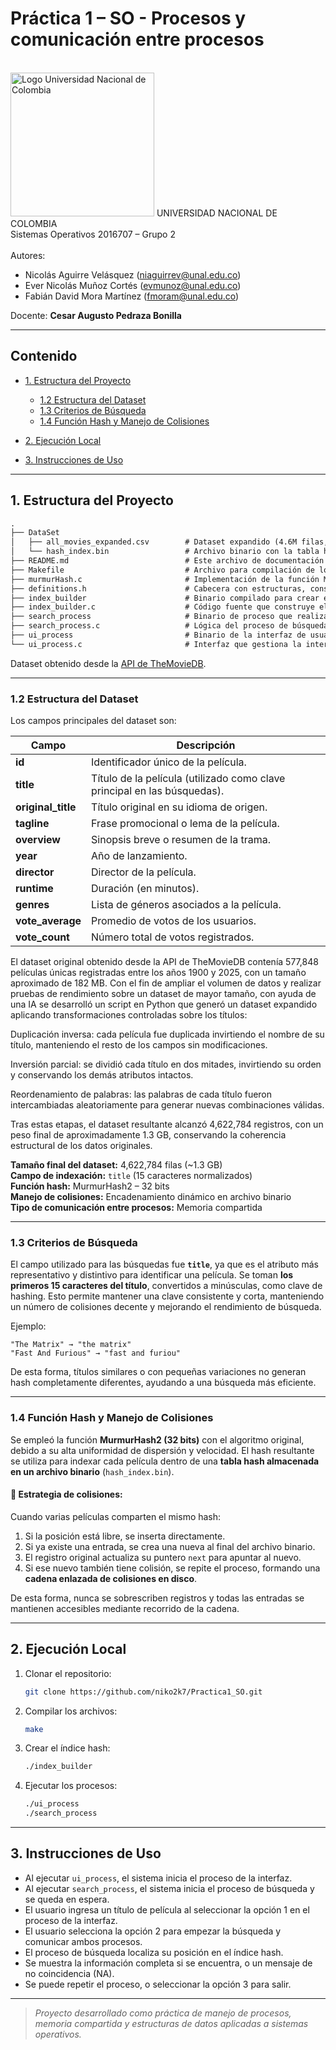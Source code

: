 # Práctica 1 – SO - Procesos y comunicación entre procesos

<br>
<img src="https://www.pngkey.com/png/detail/268-2688228_universidad-nacional-colombia-logo.png" width="230" alt="Logo Universidad Nacional de Colombia">
UNIVERSIDAD NACIONAL DE COLOMBIA
<br>
Sistemas Operativos  
2016707 – Grupo 2
<br><br>
Autores:  

* Nicolás Aguirre Velásquez ([niaguirrev@unal.edu.co](mailto:niaguirrev@unal.edu.co))
* Ever Nicolás Muñoz Cortés ([evmunoz@unal.edu.co](mailto:evmunoz@unal.edu.co))
* Fabián David Mora Martínez ([fmoram@unal.edu.co](mailto:fmoram@unal.edu.co))

Docente: **Cesar Augusto Pedraza Bonilla**

---

## Contenido

* [1. Estructura del Proyecto](#1-estructura-del-proyecto)

  * [1.2 Estructura del Dataset](#12-estructura-del-dataset)
  * [1.3 Criterios de Búsqueda](#13-criterios-de-búsqueda)
  * [1.4 Función Hash y Manejo de Colisiones](#14-función-hash-y-manejo-de-colisiones)
* [2. Ejecución Local](#2-ejecución-local)
* [3. Instrucciones de Uso](#3-instrucciones-de-uso)

---

## 1. Estructura del Proyecto

```txt
.
├── DataSet
│   ├── all_movies_expanded.csv        # Dataset expandido (4.6M filas, ~1.3 GB)
│   └── hash_index.bin                 # Archivo binario con la tabla hash generada
├── README.md                          # Este archivo de documentación pertinente.
├── Makefile                           # Archivo para compilación de los programas
├── murmurHash.c                       # Implementación de la función MurmurHash2 (32 bits)
├── definitions.h                      # Cabecera con estructuras, constantes, etc.
├── index_builder                      # Binario compilado para crear el índice hash
├── index_builder.c                    # Código fuente que construye el índice hash
├── search_process                     # Binario de proceso que realiza búsquedas
├── search_process.c                   # Lógica del proceso de búsqueda
├── ui_process                         # Binario de la interfaz de usuario
└── ui_process.c                       # Interfaz que gestiona la interacción con el usuario
```
Dataset obtenido desde la [API de TheMovieDB](https://developer.themoviedb.org/).

---

### 1.2 Estructura del Dataset

Los campos principales del dataset son:

| Campo              | Descripción                                                              |
| ------------------ | ------------------------------------------------------------------------ |
| **id**             | Identificador único de la película.                                      |
| **title**          | Título de la película (utilizado como clave principal en las búsquedas). |
| **original_title** | Título original en su idioma de origen.                                  |
| **tagline**        | Frase promocional o lema de la película.                                 |
| **overview**       | Sinopsis breve o resumen de la trama.                                    |
| **year**           | Año de lanzamiento.                                                      |
| **director**       | Director de la película.                                                 |
| **runtime**        | Duración (en minutos).                                                   |
| **genres**         | Lista de géneros asociados a la película.                                |
| **vote_average**   | Promedio de votos de los usuarios.                                       |
| **vote_count**     | Número total de votos registrados.                                       |


El dataset original obtenido desde la API de TheMovieDB contenía 577,848 películas únicas registradas entre los años 1900 y 2025, con un tamaño aproximado de 182 MB.
Con el fin de ampliar el volumen de datos y realizar pruebas de rendimiento sobre un dataset de mayor tamaño, con ayuda de una IA se desarrolló un script en Python que generó un dataset expandido aplicando transformaciones controladas sobre los títulos:

Duplicación inversa: cada película fue duplicada invirtiendo el nombre de su título, manteniendo el resto de los campos sin modificaciones.

Inversión parcial: se dividió cada título en dos mitades, invirtiendo su orden y conservando los demás atributos intactos.

Reordenamiento de palabras: las palabras de cada título fueron intercambiadas aleatoriamente para generar nuevas combinaciones válidas.

Tras estas etapas, el dataset resultante alcanzó 4,622,784 registros, con un peso final de aproximadamente 1.3 GB, conservando la coherencia estructural de los datos originales.

**Tamaño final del dataset:** 4,622,784 filas (~1.3 GB)<br>
**Campo de indexación:** `title` (15 caracteres normalizados)<br>
**Función hash:** MurmurHash2 – 32 bits<br>
**Manejo de colisiones:** Encadenamiento dinámico en archivo binario<br>
**Tipo de comunicación entre procesos:** Memoria compartida<br>

---

### 1.3 Criterios de Búsqueda

El campo utilizado para las búsquedas fue **`title`**, ya que es el atributo más representativo y distintivo para identificar una película.
Se toman **los primeros 15 caracteres del título**, convertidos a minúsculas, como clave de hashing.
Esto permite mantener una clave consistente y corta, manteniendo un número de colisiones decente y mejorando el rendimiento de búsqueda.

Ejemplo:

```
"The Matrix" → "the matrix"
"Fast And Furious" → "fast and furiou"
```

De esta forma, títulos similares o con pequeñas variaciones no generan hash completamente diferentes, ayudando a una búsqueda más eficiente.

---

### 1.4 Función Hash y Manejo de Colisiones

Se empleó la función **MurmurHash2 (32 bits)** con el algoritmo original, debido a su alta uniformidad de dispersión y velocidad.
El hash resultante se utiliza para indexar cada película dentro de una **tabla hash almacenada en un archivo binario** (`hash_index.bin`).

#### 🔹 Estrategia de colisiones:

Cuando varias películas comparten el mismo hash:

1. Si la posición está libre, se inserta directamente.
2. Si ya existe una entrada, se crea una nueva al final del archivo binario.
3. El registro original actualiza su puntero `next` para apuntar al nuevo.
4. Si ese nuevo también tiene colisión, se repite el proceso, formando una **cadena enlazada de colisiones en disco**.

De esta forma, nunca se sobrescriben registros y todas las entradas se mantienen accesibles mediante recorrido de la cadena.

---

## 2. Ejecución Local

1. Clonar el repositorio:

   ```bash
   git clone https://github.com/niko2k7/Practica1_SO.git
   ```
2. Compilar los archivos:

   ```bash
   make
   ```
3. Crear el índice hash:

   ```bash
   ./index_builder
   ```
4. Ejecutar los procesos:

   ```bash
   ./ui_process
   ./search_process
   ```

---

## 3. Instrucciones de Uso

* Al ejecutar `ui_process`, el sistema inicia el proceso de la interfaz.
* Al ejecutar `search_process`, el sistema inicia el proceso de búsqueda y se queda en espera.
* El usuario ingresa un título de película al seleccionar la opción 1 en el proceso de la interfaz.
* El usuario selecciona la opción 2 para empezar la búsqueda y comunicar ambos procesos.
* El proceso de búsqueda localiza su posición en el índice hash.
* Se muestra la información completa si se encuentra, o un mensaje de no coincidencia (NA).
* Se puede repetir el proceso, o seleccionar la opción 3 para salir.

---

> *Proyecto desarrollado como práctica de manejo de procesos, memoria compartida y estructuras de datos aplicadas a sistemas operativos.*
